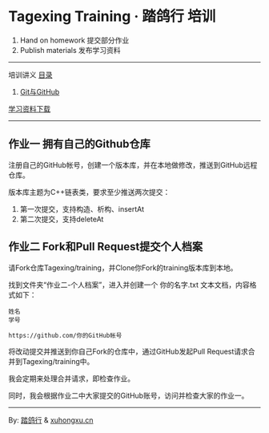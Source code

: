 # Tagexing Training · 踏鸽行 培训
1. Hand on homework 提交部分作业
2. Publish materials 发布学习资料

--------------

培训讲义
[目录](https://github.com/Tagexing/training/wiki)

1. [Git与GitHub](https://github.com/Tagexing/training/wiki/%E7%AC%AC%E4%B8%80%E8%AE%B2-Git%E4%B8%8EGitHub)

[学习资料下载](http://pan.baidu.com/s/1eBgBG)

--------------

## 作业一 拥有自己的Github仓库 ##

注册自己的GitHub帐号，创建一个版本库，并在本地做修改，推送到GitHub远程仓库。

版本库主题为C++链表类，要求至少推送两次提交：

1. 第一次提交，支持构造、析构、insertAt
2. 第二次提交，支持deleteAt

## 作业二 Fork和Pull Request提交个人档案 ##

请Fork仓库Tagexing/training，并Clone你Fork的training版本库到本地。

找到文件夹“作业二-个人档案”，进入并创建一个 你的名字.txt 文本文档，内容格式如下：

	姓名
	学号

	https://github.com/你的GitHub帐号

将改动提交并推送到你自己Fork的仓库中，通过GitHub发起Pull Request请求合并到Tagexing/training中。

我会定期来处理合并请求，即检查作业。

同时，我会根据作业二中大家提交的GitHub账号，访问并检查大家的作业一。

-----------------

By: [踏鸽行](http://tagexing.org) & [xuhongxu.cn](http://xuhongxu.cn)

